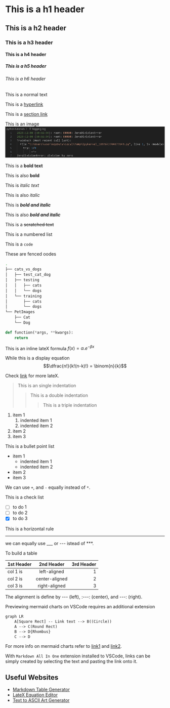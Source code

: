 # This is a h1 header

## This is a h2 header

### This is a h3 header

#### This is a h4 header

##### This is a h5 header

###### This is a h6 header

This is a normal text

This is a [hyperlink](https://www.markdownguide.org/basic-syntax/)

This is a [section link](#this-is-a-h1-header)

This is an image ![title](/images/logging-error-vs-exception.png)

This is a **bold text**

This is also **bold**

This is _italic text_

This is also _italic_

This is **_bold and italic_**

This is also **_bold and italic_**

This is a ~~scratched text~~

This is a numbered list

This is a `code`

These are fenced oodes

```bash
.
├── cats_vs_dogs
│   ├── test_cat_dog
│   ├── testing
│   │   ├── cats
│   │   └── dogs
│   └── training
│       ├── cats
│       └── dogs
└── PetImages
    ├── Cat
    └── Dog
```

```python
def function(*args, **kwargs):
    return
```

This is an inline lateX formula $f(x)=\alpha .e^{-\beta x}$

While this is a display equation
$$\dfrac{n!}{k!(n-k)!} = \binom{n}{k}$$

Check [link](https://ashki23.github.io/markdown-latex.html) for more lateX.

> This is an single indentation
>
> > This is a double indentation
> >
> > > This is a triple indentation

1. item 1
   1. indented item 1
   2. indented item 2
2. item 2
3. item 3

This is a bullet point list

- item 1
  - indented item 1
  - indented item 2
- item 2
- item 3

We can use `+`, and `-` equally instead of `*`.

This is a check list

- [ ] to do 1
- [ ] to do 2
- [x] to do 3

This is a horizontal rule

---

we can equally use \_\_\_ or --- istead of \*\*\*.

To build a table

| 1st Header |   2nd Header   | 3rd Header |
| ---------- | :------------: | ---------: |
| col 1 is   |  left-aligned  |          1 |
| col 2 is   | center-aligned |          2 |
| col 3 is   | right-aligned  |          3 |

The alignment is define by --- (left), :---: (center), and ---: (right).

Previewing mermaid charts on VSCode requires an additional extension

```Mermaid
graph LR
    A[Square Rect] -- Link text --> B((Circle))
    A --> C(Round Rect)
    B --> D{Rhombus}
    C --> D
```

For more info on mermaid charts refer to [link1](https://jojozhuang.github.io/tutorial/mermaid-cheat-sheet/) and [link2](https://mermaid.js.org/syntax/flowchart.html).

With `Markdown All In One` extension installed to VSCode, links can be simply created by selecting the text and pasting the link onto it.

## Useful Websites

- [Markdown Table Generator](https://www.tablesgenerator.com/markdown_tables)
- [LateX Equation Editor](https://editor.codecogs.com/)
- [Text to ASCII Art Generator](https://patorjk.com/software/taag/#p=display&f=Graffiti&t=Type%20Something%20)
